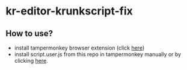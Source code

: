 # kr-editor-krunkscript-fix
## How to use?
- install tampermonkey browser extension (click [here](https://chromewebstore.google.com/detail/tampermonkey/dhdgffkkebhmkfjojejmpbldmpobfkfo))
- install script.user.js from this repo in tampermonkey manually or by clicking [here](https://bluzed.github.io/kr-editor-krunkscript-fix/script.user.js).
